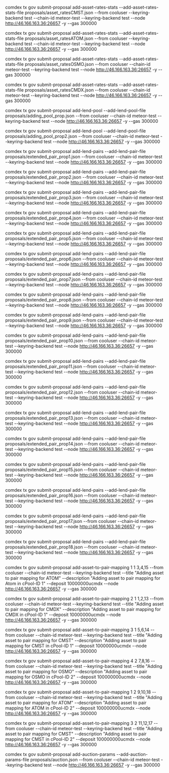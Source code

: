 
comdex tx gov submit-proposal add-asset-rates-stats --add-asset-rates-stats-file proposals/asset_ratesCMST.json --from cooluser --keyring-backend test --chain-id meteor-test --keyring-backend test --node http://46.166.163.36:26657 -y --gas 300000

comdex tx gov submit-proposal add-asset-rates-stats --add-asset-rates-stats-file proposals/asset_ratesATOM.json --from cooluser --keyring-backend test --chain-id meteor-test --keyring-backend test --node http://46.166.163.36:26657 -y --gas 300000

comdex tx gov submit-proposal add-asset-rates-stats --add-asset-rates-stats-file proposals/asset_ratesOSMO.json --from cooluser --chain-id meteor-test --keyring-backend test --node http://46.166.163.36:26657 -y --gas 300000

comdex tx gov submit-proposal add-asset-rates-stats --add-asset-rates-stats-file proposals/asset_ratesCMDX.json --from cooluser --chain-id meteor-test --keyring-backend test --node http://46.166.163.36:26657 -y --gas 300000



comdex tx gov submit-proposal add-lend-pool --add-lend-pool-file proposals/adding_pool_prop.json --from cooluser --chain-id meteor-test --keyring-backend test --node http://46.166.163.36:26657 -y --gas 300000

comdex tx gov submit-proposal add-lend-pool --add-lend-pool-file proposals/adding_pool_prop2.json --from cooluser --chain-id meteor-test --keyring-backend test  --node http://46.166.163.36:26657 -y --gas 300000



comdex tx gov submit-proposal add-lend-pairs --add-lend-pair-file proposals/extended_pair_prop1.json --from cooluser --chain-id meteor-test --keyring-backend test --node http://46.166.163.36:26657 -y --gas 300000

comdex tx gov submit-proposal add-lend-pairs --add-lend-pair-file proposals/extended_pair_prop2.json --from cooluser --chain-id meteor-test --keyring-backend test --node http://46.166.163.36:26657 -y --gas 300000

comdex tx gov submit-proposal add-lend-pairs --add-lend-pair-file proposals/extended_pair_prop3.json --from cooluser --chain-id meteor-test --keyring-backend test --node http://46.166.163.36:26657 -y --gas 300000

comdex tx gov submit-proposal add-lend-pairs --add-lend-pair-file proposals/extended_pair_prop4.json --from cooluser --chain-id meteor-test --keyring-backend test --node http://46.166.163.36:26657 -y --gas 300000

comdex tx gov submit-proposal add-lend-pairs --add-lend-pair-file proposals/extended_pair_prop5.json --from cooluser --chain-id meteor-test --keyring-backend test --node http://46.166.163.36:26657 -y --gas 300000

comdex tx gov submit-proposal add-lend-pairs --add-lend-pair-file proposals/extended_pair_prop6.json --from cooluser --chain-id meteor-test --keyring-backend test --node http://46.166.163.36:26657 -y --gas 300000

comdex tx gov submit-proposal add-lend-pairs --add-lend-pair-file proposals/extended_pair_prop7.json --from cooluser --chain-id meteor-test --keyring-backend test --node http://46.166.163.36:26657 -y --gas 300000

comdex tx gov submit-proposal add-lend-pairs --add-lend-pair-file proposals/extended_pair_prop8.json --from cooluser --chain-id meteor-test --keyring-backend test --node http://46.166.163.36:26657 -y --gas 300000

comdex tx gov submit-proposal add-lend-pairs --add-lend-pair-file proposals/extended_pair_prop9.json --from cooluser --chain-id meteor-test --keyring-backend test --node http://46.166.163.36:26657 -y --gas 300000

comdex tx gov submit-proposal add-lend-pairs --add-lend-pair-file proposals/extended_pair_prop10.json --from cooluser --chain-id meteor-test --keyring-backend test --node http://46.166.163.36:26657 -y --gas 300000

comdex tx gov submit-proposal add-lend-pairs --add-lend-pair-file proposals/extended_pair_prop11.json --from cooluser --chain-id meteor-test --keyring-backend test --node http://46.166.163.36:26657 -y --gas 300000

comdex tx gov submit-proposal add-lend-pairs --add-lend-pair-file proposals/extended_pair_prop12.json --from cooluser --chain-id meteor-test --keyring-backend test --node http://46.166.163.36:26657 -y --gas 300000

comdex tx gov submit-proposal add-lend-pairs --add-lend-pair-file proposals/extended_pair_prop13.json --from cooluser --chain-id meteor-test --keyring-backend test --node http://46.166.163.36:26657 -y --gas 300000

comdex tx gov submit-proposal add-lend-pairs --add-lend-pair-file proposals/extended_pair_prop14.json --from cooluser --chain-id meteor-test --keyring-backend test --node http://46.166.163.36:26657 -y --gas 300000

comdex tx gov submit-proposal add-lend-pairs --add-lend-pair-file proposals/extended_pair_prop15.json --from cooluser --chain-id meteor-test --keyring-backend test --node http://46.166.163.36:26657 -y --gas 300000

comdex tx gov submit-proposal add-lend-pairs --add-lend-pair-file proposals/extended_pair_prop16.json --from cooluser --chain-id meteor-test --keyring-backend test --node http://46.166.163.36:26657 -y --gas 300000

comdex tx gov submit-proposal add-lend-pairs --add-lend-pair-file proposals/extended_pair_prop17.json --from cooluser --chain-id meteor-test --keyring-backend test --node http://46.166.163.36:26657 -y --gas 300000

comdex tx gov submit-proposal add-lend-pairs --add-lend-pair-file proposals/extended_pair_prop18.json --from cooluser --chain-id meteor-test --keyring-backend test --node http://46.166.163.36:26657 -y --gas 300000


comdex tx gov submit-proposal add-asset-to-pair-mapping  1 1 3,4,15 --from cooluser --chain-id meteor-test --keyring-backend test --title "Adding asset to pair mapping for ATOM" --description "Adding asset to pair mapping for Atom in cPool-ID 1" --deposit 10000000ucmdx --node http://46.166.163.36:26657 -y --gas 300000

comdex tx gov submit-proposal add-asset-to-pair-mapping 2 1 1,2,13 --from cooluser --chain-id meteor-test --keyring-backend test --title "Adding asset to pair mapping for CMDX" --description "Adding asset to pair mapping for CMDX in cPool-ID 1" --deposit 10000000ucmdx --node http://46.166.163.36:26657 -y --gas 300000

comdex tx gov submit-proposal add-asset-to-pair-mapping 3 1 5,6,14 --from cooluser --chain-id meteor-test --keyring-backend test --title "Adding asset to pair mapping for CMST" --description "Adding asset to pair mapping for CMST in cPool-ID 1" --deposit 10000000ucmdx --node http://46.166.163.36:26657 -y --gas 300000

comdex tx gov submit-proposal add-asset-to-pair-mapping 4 2 7,8,16 --from cooluser --chain-id meteor-test --keyring-backend test --title "Adding asset to pair mapping for OSMO" --description "Adding asset to pair mapping for OSMO in cPool-ID 2" --deposit 100000000ucmdx --node http://46.166.163.36:26657 -y --gas 300000

comdex tx gov submit-proposal add-asset-to-pair-mapping 1 2 9,10,18 --from cooluser --chain-id meteor-test --keyring-backend test --title "Adding asset to pair mapping for ATOM" --description "Adding asset to pair mapping for ATOM in cPool-ID 2" --deposit 100000000ucmdx --node http://46.166.163.36:26657 -y --gas 300000

comdex tx gov submit-proposal add-asset-to-pair-mapping 3 2 11,12,17 --from cooluser --chain-id meteor-test --keyring-backend test --title "Adding asset to pair mapping for CMST" --description "Adding asset to pair mapping for CMST in cPool-ID 2" --deposit 100000000ucmdx --node http://46.166.163.36:26657 -y --gas 300000


comdex tx gov submit-proposal add-auction-params --add-auction-params-file proposals/auction.json --from cooluser --chain-id meteor-test --keyring-backend test --node http://46.166.163.36:26657 -y --gas 300000
